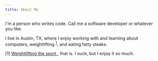 ```yaml
---
title: About Me
---
```


I'm a person who writes code. Call me a software developer or whatever you
like.

I live in Austin, TX, where I enjoy working with and learning about computers, weightlifting <sup>[1](#footnote1)</sup>, and eating fatty steaks.

<div class="footnotes">
  <p>
    <a name="footnote1">[1]</a>
    <a href="https://en.wikipedia.org/wiki/Olympic_Weightlifting">
      Weightlifting the sport
    </a>
    , that is. I suck, but I enjoy it so much.
  </p>
</div>
